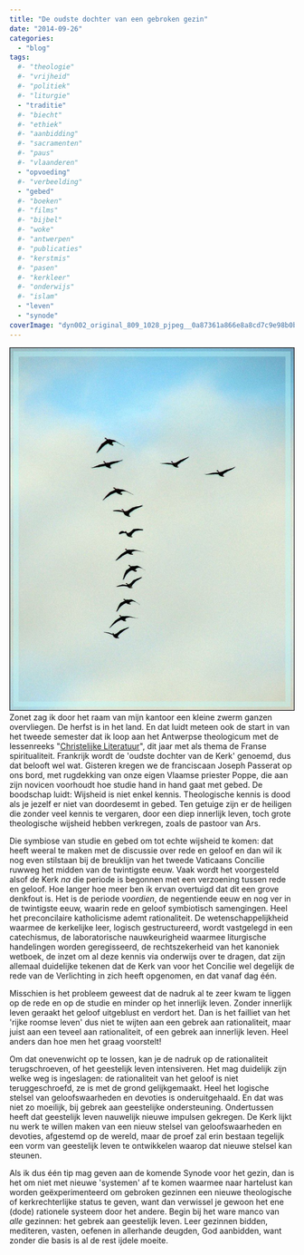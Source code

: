 ```yaml
---
title: "De oudste dochter van een gebroken gezin"
date: "2014-09-26"
categories: 
  - "blog"
tags:
  #- "theologie"
  #- "vrijheid"
  #- "politiek"
  #- "liturgie"
  - "traditie"
  #- "biecht"
  #- "ethiek"
  #- "aanbidding"
  #- "sacramenten"
  #- "paus"
  #- "vlaanderen"
  - "opvoeding"
  #- "verbeelding"
  - "gebed"
  #- "boeken"
  #- "films"
  #- "bijbel"
  #- "woke"
  #- "antwerpen"
  #- "publicaties"
  #- "kerstmis"
  #- "pasen"
  #- "kerkleer"
  #- "onderwijs"
  #- "islam"
  - "leven"
  - "synode"
coverImage: "dyn002_original_809_1028_pjpeg__0a87361a866e8a8cd7c9e98b0b56e2651.jpg"
---
```


![dyn002_original_809_1028_pjpeg__0a87361a866e8a8cd7c9e98b0b56e265[1]](images/dyn002_original_809_1028_pjpeg__0a87361a866e8a8cd7c9e98b0b56e2651.jpg?w=236)Zonet zag ik door het raam van mijn kantoor een kleine zwerm ganzen overvliegen. De herfst is in het land. En dat luidt meteen ook de start in van het tweede semester dat ik loop aan het Antwerpse theologicum met de lessenreeks "[Christelijke Literatuur](http://www.ccv.be/antwerpen/vorming/id/10904)", dit jaar met als thema de Franse spiritualiteit. Frankrijk wordt de 'oudste dochter van de Kerk' genoemd, dus dat belooft wel wat. Gisteren kregen we de franciscaan Joseph Passerat op ons bord, met rugdekking van onze eigen Vlaamse priester Poppe, die aan zijn novicen voorhoudt hoe studie hand in hand gaat met gebed. De boodschap luidt: Wijsheid is niet enkel kennis. Theologische kennis is dood als je jezelf er niet van doordesemt in gebed. Ten getuige zijn er de heiligen die zonder veel kennis te vergaren, door een diep innerlijk leven, toch grote theologische wijsheid hebben verkregen, zoals de pastoor van Ars.

Die symbiose van studie en gebed om tot echte wijsheid te komen: dat heeft weeral te maken met de discussie over rede en geloof en dan wil ik nog even stilstaan bij de breuklijn van het tweede Vaticaans Concilie ruwweg het midden van de twintigste eeuw. Vaak wordt het voorgesteld alsof de Kerk _na_ die periode is begonnen met een verzoening tussen rede en geloof. Hoe langer hoe meer ben ik ervan overtuigd dat dit een grove denkfout is. Het is de periode _voordien_, de negentiende eeuw en nog ver in de twintigste eeuw, waarin rede en geloof symbiotisch samengingen. Heel het preconcilaire katholicisme ademt rationaliteit. De wetenschappelijkheid waarmee de kerkelijke leer, logisch gestructureerd, wordt vastgelegd in een catechismus, de laboratorische nauwkeurigheid waarmee liturgische handelingen worden geregisseerd, de rechtszekerheid van het kanoniek wetboek, de inzet om al deze kennis via onderwijs over te dragen, dat zijn allemaal duidelijke tekenen dat de Kerk van voor het Concilie wel degelijk de rede van de Verlichting in zich heeft opgenomen, en dat vanaf dag één.

Misschien is het probleem geweest dat de nadruk al te zeer kwam te liggen op de rede en op de studie en minder op het innerlijk leven. Zonder innerlijk leven geraakt het geloof uitgeblust en verdort het. Dan is het failliet van het 'rijke roomse leven' dus niet te wijten aan een gebrek aan rationaliteit, maar juist aan een teveel aan rationaliteit, of een gebrek aan innerlijk leven. Heel anders dan hoe men het graag voorstelt!

Om dat onevenwicht op te lossen, kan je de nadruk op de rationaliteit terugschroeven, of het geestelijk leven intensiveren. Het mag duidelijk zijn welke weg is ingeslagen: de rationaliteit van het geloof is niet teruggeschroefd, ze is met de grond gelijkgemaakt. Heel het logische stelsel van geloofswaarheden en devoties is onderuitgehaald. En dat was niet zo moeilijk, bij gebrek aan geestelijke ondersteuning. Ondertussen heeft dat geestelijk leven nauwelijk nieuwe impulsen gekregen. De Kerk lijkt nu werk te willen maken van een nieuw stelsel van geloofswaarheden en devoties, afgestemd op de wereld, maar de proef zal erin bestaan tegelijk een vorm van geestelijk leven te ontwikkelen waarop dat nieuwe stelsel kan steunen.

Als ik dus één tip mag geven aan de komende Synode voor het gezin, dan is het om niet met nieuwe 'systemen' af te komen waarmee naar hartelust kan worden geëxperimenteerd om gebroken gezinnen een nieuwe theologische of kerkrechterlijke status te geven, want dan verwissel je gewoon het ene (dode) rationele systeem door het andere. Begin bij het ware manco van _alle_ gezinnen: het gebrek aan geestelijk leven. Leer gezinnen bidden, mediteren, vasten, oefenen in allerhande deugden, God aanbidden, want zonder die basis is al de rest ijdele moeite.
